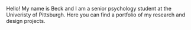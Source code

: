 Hello! My name is Beck and I am a senior psychology student at the Univeristy of Pittsburgh. Here you can find a portfolio of my research and design projects.
<!---
beck-no/beck-no is a ✨ special ✨ repository because its `README.md` (this file) appears on your GitHub profile.
You can click the Preview link to take a look at your changes.
--->

